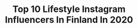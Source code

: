 ---
title: Top 10 Lifestyle Instagram Influencers In Finland In 2020
description: >-
  Find top lifestyle Instagram influencers in Finland in 2020. Most popular hashtags: #ad #sonya6000 #travelgirl #bloggaaja.
platform: Instagram
profiles:
  - username: "tarukatarina"
    fullname: >-
      Taru Kallionpää | FINLAND
    location: "Finland"
    followers: 11197
    engagement: 1441
    commentsToLikes: 0.098984
    avatar: "https://scontent-ams4-1.cdninstagram.com/v/t51.2885-19/s320x320/69622600_2783365961694926_3988446616934678528_n.jpg?_nc_ht=scontent-ams4-1.cdninstagram.com&_nc_ohc=7mP2JNP5tVMAX-MPNZ9&oh=2026329788cdd98e4abf346168660af9&oe=5EB98AE8"
    verified: false
    hashtags: "#babyontheway, #timetoshine, #keepitcrispy, #beunique"
  - username: "sallasalmela"
    fullname: >-
      𝓢𝓪𝓵𝓵𝓪 🇫🇮
    location: "Finland"
    followers: 9475
    engagement: 1364
    commentsToLikes: 0.109950
    avatar: "https://scontent-ams4-1.cdninstagram.com/v/t51.2885-19/s320x320/78798404_2494130340801937_1309736872322269184_n.jpg?_nc_ht=scontent-ams4-1.cdninstagram.com&_nc_ohc=F9LDgnYFfzwAX-yrW1b&oh=6c05becb93199a4282e05562cb92f08f&oe=5EBB45BD"
    verified: false
    hashtags: "#matkustus, #woltattu, #travelfever, #brunchtime"
  - username: "imsagr"
    fullname: >-
      Sagr Hamdan | صقر حمدان
    location: "Finland"
    followers: 30944
    engagement: 215
    commentsToLikes: 0.325854
    avatar: "https://scontent-ams4-1.cdninstagram.com/v/t51.2885-19/s320x320/69352606_524619364971238_1642478880780451840_n.jpg?_nc_ht=scontent-ams4-1.cdninstagram.com&_nc_ohc=CXcLLfAwSMIAX_GcZp1&oh=a87e257f93e7fad653752823e04f3051&oe=5EB8A582"
    verified: false
    hashtags: "#myplywood, #gifted, #mydubai, #kaupallinenyhteisty"
  - username: "jannixo"
    fullname: >-
      
    location: "Finland"
    followers: 15342
    engagement: 532
    commentsToLikes: 0.059772
    avatar: "https://scontent-lhr8-1.cdninstagram.com/v/t51.2885-19/s320x320/87420424_638089640288263_7400484953181388800_n.jpg?_nc_ht=scontent-lhr8-1.cdninstagram.com&_nc_ohc=KyFOfumy0NEAX-kxEU-&oh=fce3e04d4a4304f5bb23506bdb404b66&oe=5EBA6660"
    verified: false
    hashtags: "#lahjoita, #travelbook, #finnishgirl, #koronteeni"
  - username: "lifestyle_by_nicole"
    fullname: >-
      Nicole
    location: "Finland"
    followers: 5292
    engagement: 625
    commentsToLikes: 0.192789
    avatar: "https://scontent-ams4-1.cdninstagram.com/v/t51.2885-19/s320x320/70299931_2355341204778062_1608786769308811264_n.jpg?_nc_ht=scontent-ams4-1.cdninstagram.com&_nc_ohc=JcnO3oBMggMAX-id3FJ&oh=63a252b5f32a720039d53f9774a5ac12&oe=5EB9DC27"
    verified: false
    hashtags: "#collaboration, #scandinavianfashion, #kukkia, #modeblogg"
  - username: "lindavanska"
    fullname: >-
      LINDA OKSANEN
    location: "Finland"
    followers: 11532
    engagement: 490
    commentsToLikes: 0.074145
    avatar: "https://scontent-ams4-1.cdninstagram.com/v/t51.2885-19/s320x320/61643699_338221550198386_120390789460131840_n.jpg?_nc_ht=scontent-ams4-1.cdninstagram.com&_nc_ohc=Vk1nTWcPiUoAX9b_mh1&oh=b59e0ca1b754623a836909c018bbe7f1&oe=5E8562D4"
    verified: false
    hashtags: "#vauvavuosi, #luontoon, #jooei, #twinmom"
  - username: "janniehari"
    fullname: >-
      Janni-Amanda
    location: "Finland"
    followers: 14693
    engagement: 1326
    commentsToLikes: 0.008553
    avatar: "https://scontent-ams4-1.cdninstagram.com/v/t51.2885-19/s320x320/71089011_1939057132907813_3126569194569596928_n.jpg?_nc_ht=scontent-ams4-1.cdninstagram.com&_nc_ohc=ComFZUXkZosAX8vgHL2&oh=05bcc88798b02227d0c2b1999ef7f920&oe=5E81F6A7"
    verified: false
    hashtags: "#marchbaby2020, #maaliskuiset2020, #oneweekold, #marchbaby"
  - username: "imthalyaa"
    fullname: >-
      𓂀 Thalya 𓂀
    location: "Finland"
    followers: 5842
    engagement: 711
    commentsToLikes: 0.318993
    avatar: "https://scontent-amt2-1.cdninstagram.com/v/t51.2885-19/s320x320/90094726_676739709737544_7300177722855129088_n.jpg?_nc_ht=scontent-amt2-1.cdninstagram.com&_nc_ohc=sDr--jJwIZQAX-PUziW&oh=69a47044b20364e0d028b3a25fb0cb67&oe=5EB7E823"
    verified: false
    hashtags: "#fashion, #dubaijbr, #ilovememessut, #iloveme"
  - username: "sartorial_finn"
    fullname: >-
      The Sartorial Finn || Johan W.
    location: "Finland"
    followers: 2498
    engagement: 2132
    commentsToLikes: 0.046008
    avatar: "https://scontent-gmp1-1.cdninstagram.com/v/t51.2885-19/s320x320/90830650_528642884519138_8734144020248264704_n.jpg?_nc_ht=scontent-gmp1-1.cdninstagram.com&_nc_ohc=QhM40Y7pR70AX8Vbou0&oh=fc1cbe377172836d682168c63d388274&oe=5EB5D894"
    verified: false
    hashtags: "#styleforum, #sartorial, #sartorialstyle, #menstyle"
  - username: "vilmape"
    fullname: >-
      VILMA P. - Yoga & Wellbeing
    location: "Finland"
    followers: 26327
    engagement: 264
    commentsToLikes: 0.028229
    avatar: "https://scontent-ams4-1.cdninstagram.com/v/t51.2885-19/s320x320/66487372_347556412839255_1300737567217418240_n.jpg?_nc_ht=scontent-ams4-1.cdninstagram.com&_nc_ohc=zOOysxbC2sUAX9I-dC-&oh=fd26657bb53376c74fc5ddf7114c1ec7&oe=5EB2DDD8"
    verified: false
    hashtags: "#nature, #oddlygoodbarista, #bond, #organiccosmetics"
---
